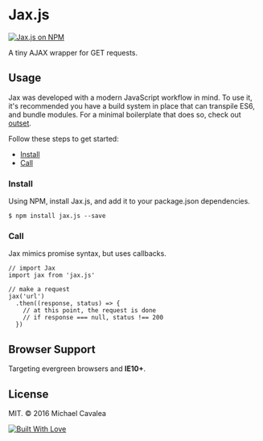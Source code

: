 # Jax.js

[![Jax.js on NPM](https://img.shields.io/npm/v/jax.js.svg)](https://www.npmjs.com/package/jax.js)

A tiny AJAX wrapper for GET requests.

## Usage

Jax was developed with a modern JavaScript workflow in mind. To use it, it's recommended you have a build system in place that can transpile ES6, and bundle modules. For a minimal boilerplate that does so, check out [outset](https://github.com/callmecavs/outset).

Follow these steps to get started:

* [Install](#install)
* [Call](#call)

### Install

Using NPM, install Jax.js, and add it to your package.json dependencies.

```
$ npm install jax.js --save
```

### Call

Jax mimics promise syntax, but uses callbacks.

```es6
// import Jax
import jax from 'jax.js'

// make a request
jax('url')
  .then((response, status) => {
    // at this point, the request is done
    // if response === null, status !== 200
  })
```

## Browser Support

Targeting evergreen browsers and **IE10+**.

## License

MIT. © 2016 Michael Cavalea

[![Built With Love](http://forthebadge.com/images/badges/built-with-love.svg)](http://forthebadge.com)
